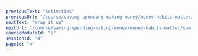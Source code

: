 ```yaml
---
previousText: "Activities"
previousUrl: "/course/saving-spending-making-money/money-habits-matter/activities"
nextText: "Wrap it up"
nextUrl: "/course/saving-spending-making-money/money-habits-matter/summary"
courseModuleId: "5"
sessionId: "4"
pageId: "4"
---
```



